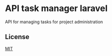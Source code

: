 # API task manager laravel
API for managing tasks for project administration

## License 
[MIT](./LICENSE.md)
 
